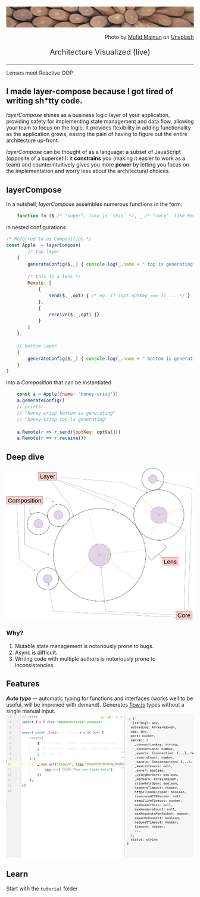 ![splash](docs/unsplash.jpg)

<p align="right">
Photo by <a href="https://unsplash.com/@mufidpwt?utm_source=unsplash&utm_medium=referral&utm_content=creditCopyText">Mufid Majnun</a> on <a href="https://unsplash.com/t/textures-patterns?utm_source=unsplash&utm_medium=referral&utm_content=creditCopyText">Unsplash</a>
</p>

<p align="center" style="font-size:20px">
Architecture Visualized (live)
<br/>
</p>

[//]: # ()
[//]: # (<p align="center" style="font-size:20px">)

[//]: # (<br/>)

[//]: # (Or, look! Dependency injection meets Lenses and Mixins to form the backbone of data flow in your applications. )

[//]: # (</p>)


--------

Lenses meet Reactive OOP  


I made layer-compose because I got tired of writing sh*tty code.
--------

*layerCompose* shines as a business logic layer of your application, providing safety for implementing
 state management and data flow, allowing your team to focus on the logic. It provides flexibility in
adding functionality as the application grows, easing the pain of having to figure out the 
entire architecture up-front.
  
*layerCompose* can be thought of as a language: a subset of JavaScript (opposite of a superset!): it **constrains** you (making it easier to work as a team) and 
counterintuitively gives you more **power** by letting you focus on the implementation and worry less about the architectural choices.  

## layerCompose

In a nutshell, *layerCompose* assembles numerous functions in the form:
```javascript
    function fn ($ /* "super", like js `this` */, _ /* "core": like React props (but writable) */, opt /* additional named options */) {}
```
in nested configurations
```javascript
/* Referred to as Composition */
const Apple  = layerCompose(
        // top layer
    {
        generateConfig($,_) { console.log(_.name + " top is generating") },

        /* this is a lens */        
        Remote: [
            {
                send($,_,opt) { /* eg. if (opt.optKey === 1) ... */ }
            },
            {
                receive($,_,opt) {}
            }
        ]
    },
        
    // bottom layer
    {
        generateConfig($,_) { console.log(_.name + " bottom is generating") },
    }    
)
```
into a _Composition_ that can be instantiated
```javascript
    const a = Apple({name: 'honey-crisp'})
    a.generateConfig() 
    // prints:
    // "honey-crisp bottom is generating"
    // "honey-crisp top is generating"
    
    a.Remote(r => r.send({optKey: optVal}))
    a.Remote(r => r.receive())
```

## Deep dive

![splash](docs/layer-compose.png)


### Why?

1. Mutable state management is notoriously prone to bugs.  
2. Async is difficult.
3. Writing code with multiple authors is notoriously prone to inconsistencies.  

## Features

***Auto type*** -- automatic typing for functions and interfaces (works well to be useful, will be improved with demand).
Generates [flow.js](https://flow.org) types without a single manual input.
![auto-type](docs/auto-type.png)

## Learn

Start with the `tutorial` folder
